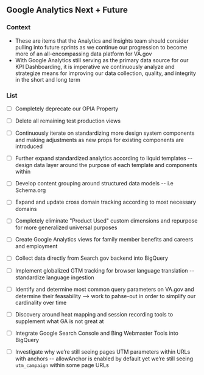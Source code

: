## Google Analytics Next + Future

### Context
- These are items that the Analytics and Insights team should consider pulling into future sprints as we continue our progression to become more of an all-encompassing 
data platform for VA.gov
- With Google Analytics still serving as the primary data source for our KPI Dashboarding, it is imperative we continuously analyze and strategize means for 
improving our data collection, quality, and integrity in the short and long term

### List

- [ ] Completely deprecate our OPIA Property 
- [ ] Delete all remaining test production views
- [ ] Continuously iterate on standardizing more design system components and making adjustments as new props for existing components are introduced
- [ ] Further expand standardized analytics according to liquid templates -- design data layer around the purpose of each template and components within
- [ ] Develop content grouping around structured data models -- i.e Schema.org
- [ ] Expand and update cross domain tracking according to most necessary domains
- [ ] Completely eliminate "Product Used" custom dimensions and repurpose for more generalized universal purposes
- [ ] Create Google Analytics views for family member benefits and careers and employment
- [ ] Collect data directly from Search.gov backend into BigQuery
- [ ] Implement globalized GTM tracking for browser language translation -- standardize language ingestion
- [ ] Identify and determine most common query parameters on VA.gov and determine their feasability --> work to pahse-out in order to simplify our cardinality over time
- [ ] Discovery around heat mapping and session recording tools to supplement what GA is not great at
- [ ] Integrate Google Search Console and Bing Webmaster Tools into BigQuery
- [ ] Investigate why we’re still seeing pages UTM parameters within URLs with anchors -- allowAnchor is enabled by default yet we’re still seeing `utm_campaign` within some page URLs

